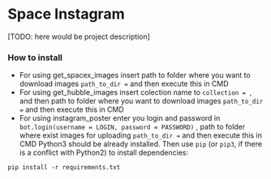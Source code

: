 # Space Instagram

[TODO: here would be project description]

### How to install

* For using get_spacex_images insert path to folder where you want to download images ```path_to_dir =``` and then execute this in CMD  
* For using get_hubble_images insert colection name to ```collection = ```, and then path to folder where you want to download images ```path_to_dir =``` and then execute this in CMD
* For using instagram_poster enter you login and password in ```bot.login(username = LOGIN, password = PASSWORD)``` , path to folder where exist images for uploading ```path_to_dir =``` and then execute this in CMD
Python3 should be already installed. 
Then use `pip` (or `pip3`, if there is a conflict with Python2) to install dependencies:
```
pip install -r requirements.txt
```